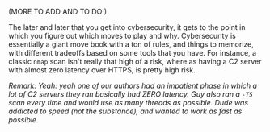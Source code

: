 (MORE TO ADD AND TO DO!)

The later and later that you get into cybersecurity, it gets to the point in which you figure out which moves to play and why. Cybersecurity is essentially a giant move book with a ton of rules, and things to memorize, with different tradeoffs based on some tools that you have. For instance, a classic `nmap` scan isn't really that high of a risk, where as having a C2 server with almost zero latency over HTTPS, is pretty high risk.

*Remark: Yeah: yeah one of our authors had an impatient phase in which a lot of C2 servers they ran basically had ZERO latency. Guy also ran a `-T5` scan every time and would use as many threads as possible. Dude was addicted to speed (not the substance), and wanted to work as fast as possible.*
